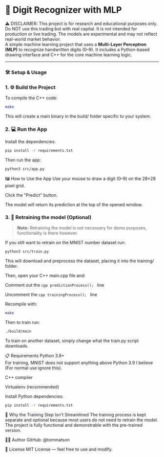 # 🧠 Digit Recognizer with MLP

⚠️ DISCLAIMER: This project is for research and educational purposes only. Do NOT use this trading bot with real capital. It is not intended for production or live trading. The models are experimental and may not reflect real-world market behavior.  
A simple machine learning project that uses a **Multi-Layer Perceptron (MLP)** to recognize handwritten digits (0–9). It includes a Python-based drawing interface and C++ for the core machine learning logic.

---

### 🛠 Setup & Usage



### 1. ⚙️ Build the Project
To compile the C++ code:

```bash
make
```
This will create a main binary in the build/ folder specific to your system.

### 2. 💻 Run the App
Install the dependencies:

```bash
pip install -r requirements.txt
```
Then run the app:

```bash
python3 src/app.py
```
🖼 How to Use the App
Use your mouse to draw a digit (0–9) on the 28×28 pixel grid.

Click the "Predict" button.

The model will return its prediction at the top of the opened window.

### 3. 🧪 Retraining the model (Optional)

> **Note:** Retraining the model is not necessary for demo purposes, functionality is there however.

If you still want to retrain on the MNIST number dataset run:

```bash
python3 src/train.py
```
This will download and preprocess the dataset, placing it into the training/ folder.

Then, open your C++ main.cpp file and:

Comment out the ```cpp predictionProcess(); ``` line

Uncomment the ```cpp trainingProcess(); ``` line

Recompile with:

```bash
make
```
Then to train run: 
```bash
./build/main
```
To train on another dataset, simply change what the train.py script downloads.

📋 Requirements
Python 3.8+  
For training, MNIST does not support anything above Python 3.9 I believe (For normal use ignore this).

C++ compiler

Virtualenv (recommended)

Install Python dependencies:

```bash
pip install -r requirements.txt
```
🤔 Why the Training Step Isn't Streamlined
The training process is kept separate and optional because most users do not need to retrain the model. The project is fully functional and demonstrable with the pre-trained version.

🧑‍💻 Author
GitHub: @tommatson

📃 License
MIT License — feel free to use and modify.
